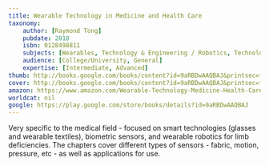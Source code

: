 ```yaml
---
title: Wearable Technology in Medicine and Health Care
taxonomy:
	author: [Raymond Tong]
	pubdate: 2018
	isbn: 0128498811
	subjects: [Wearables, Technology & Engineering / Robotics, Technology & Engineering / Chemical & Biochemical]
	audience: [College/University, General]
	expertise: [Intermediate, Advanced]
thumb: http://books.google.com/books/content?id=9aRBDwAAQBAJ&printsec=frontcover&img=1&zoom=2&edge=curl&imgtk=AFLRE71YUBt12jZ_Bd69yCaJk8eCjAjceDr31qIbggdtOkbb_BV1uG_oG9-d2DSk-u64aPT8OQLgYWUWoKHYKVz0_5Sfwm-ZLZbodpISW7HRz2BsVbrdYkE9R8e0c26HMfW5_2EZL6IC&source=gbs_api
cover: http://books.google.com/books/content?id=9aRBDwAAQBAJ&printsec=frontcover&img=1&zoom=6&edge=curl&imgtk=AFLRE71v1nhcbhwt-dFg9Qg7KoAJbmuVo1nqn7BJN85gFzs22D45pnTA3LI5So8so44Q_cxkrT_ABqVwlUodV9vnykwT_2X8KL2S0j2Ac-UW8sQaNgyxlh9PD7sDvKcbkmp9Z-p2Pew0&source=gbs_api
amazon: https://www.amazon.com/Wearable-Technology-Medicine-Health-Care/dp/0128118105/ref=sr_1_1?ie=UTF8&qid=1543368171&sr=8-1&keywords=wearable+technology+in+medicine+and+health+care
worldcat: nil
google: https://play.google.com/store/books/details?id=9aRBDwAAQBAJ
---
```

Very specific to the medical field - focused on smart technologies (glasses and wearable textiles), biometric sensors, and wearable robotics for limb deficiencies. The chapters cover different types of sensors - fabric, motion, pressure, etc - as well as applications for use.